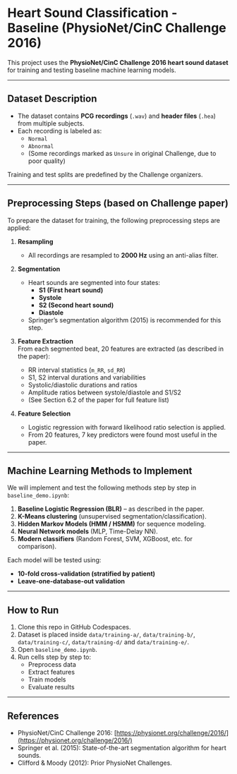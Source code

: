 # Heart Sound Classification - Baseline (PhysioNet/CinC Challenge 2016)

This project uses the **PhysioNet/CinC Challenge 2016 heart sound dataset** for training and testing baseline machine learning models.

---

## Dataset Description
- The dataset contains **PCG recordings** (`.wav`) and **header files** (`.hea`) from multiple subjects.
- Each recording is labeled as:
  - `Normal`
  - `Abnormal`
  - (Some recordings marked as `Unsure` in original Challenge, due to poor quality)

Training and test splits are predefined by the Challenge organizers.

---

## Preprocessing Steps (based on Challenge paper)
To prepare the dataset for training, the following preprocessing steps are applied:

1. **Resampling**  
   - All recordings are resampled to **2000 Hz** using an anti-alias filter.

2. **Segmentation**  
   - Heart sounds are segmented into four states:  
     - **S1 (First heart sound)**  
     - **Systole**  
     - **S2 (Second heart sound)**  
     - **Diastole**  
   - Springer’s segmentation algorithm (2015) is recommended for this step.

3. **Feature Extraction**  
   From each segmented beat, 20 features are extracted (as described in the paper):  
   - RR interval statistics (`m_RR`, `sd_RR`)  
   - S1, S2 interval durations and variabilities  
   - Systolic/diastolic durations and ratios  
   - Amplitude ratios between systole/diastole and S1/S2  
   - (See Section 6.2 of the paper for full feature list)

4. **Feature Selection**  
   - Logistic regression with forward likelihood ratio selection is applied.  
   - From 20 features, 7 key predictors were found most useful in the paper.  

---

## Machine Learning Methods to Implement
We will implement and test the following methods step by step in `baseline_demo.ipynb`:

1. **Baseline Logistic Regression (BLR)** – as described in the paper.  
2. **K-Means clustering** (unsupervised segmentation/classification).  
3. **Hidden Markov Models (HMM / HSMM)** for sequence modeling.  
4. **Neural Network models** (MLP, Time-Delay NN).  
5. **Modern classifiers** (Random Forest, SVM, XGBoost, etc. for comparison).

Each model will be tested using:
- **10-fold cross-validation (stratified by patient)**  
- **Leave-one-database-out validation**  

---

## How to Run
1. Clone this repo in GitHub Codespaces.  
2. Dataset is placed inside `data/training-a/`, `data/training-b/`, `data/training-c/`, `data/training-d/` and `data/training-e/`.  
3. Open `baseline_demo.ipynb`.  
4. Run cells step by step to:
   - Preprocess data  
   - Extract features  
   - Train models  
   - Evaluate results  

---

## References
- PhysioNet/CinC Challenge 2016: [https://physionet.org/challenge/2016/](https://physionet.org/challenge/2016/)  
- Springer et al. (2015): State-of-the-art segmentation algorithm for heart sounds.  
- Clifford & Moody (2012): Prior PhysioNet Challenges.  
